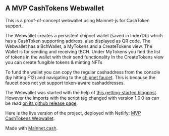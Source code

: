 ## A MVP CashTokens Webwallet

This is a proof-of-concept webwallet using Mainnet-js for CashToken support.

The Webwallet creates a persistent chipnet wallet (saved in IndexDb) which has a CashToken supporting address, also displayed as QR code.
The Webwallet has a BchWallet, a MyTokens and a CreateTokens view.
The Wallet is for sending and receiving tBCH.
Under MyTokens you find the list of tokens in the wallet with their send functionality
In the CreateTokens view you can create fungible tokens & minting NFTs 

To fund the wallet you can copy the regular cashaddress from the console (by hitting F12) and navigating to the [chipnet faucet](https://tbch.googol.cash/). This is because the faucet does not yet support token-aware cashaddresses.

The Webwallet was started with the help of [this getting-started blogpost](https://read.cash/@pat/mainnetcash-getting-started-a75b2fc6).
However the imports with the script tag changed with version 1.0.0 as can be read [on its github release page](https://github.com/mainnet-cash/mainnet-js/releases/tag/1.0.0).

Here is the live version of the project, deployed with Netlify: [MVP CashTokens Webwallet](https://mvp-cashtokens-webwallet.netlify.app/).

Made with [Mainnet.cash](https://mainnet.cash/).